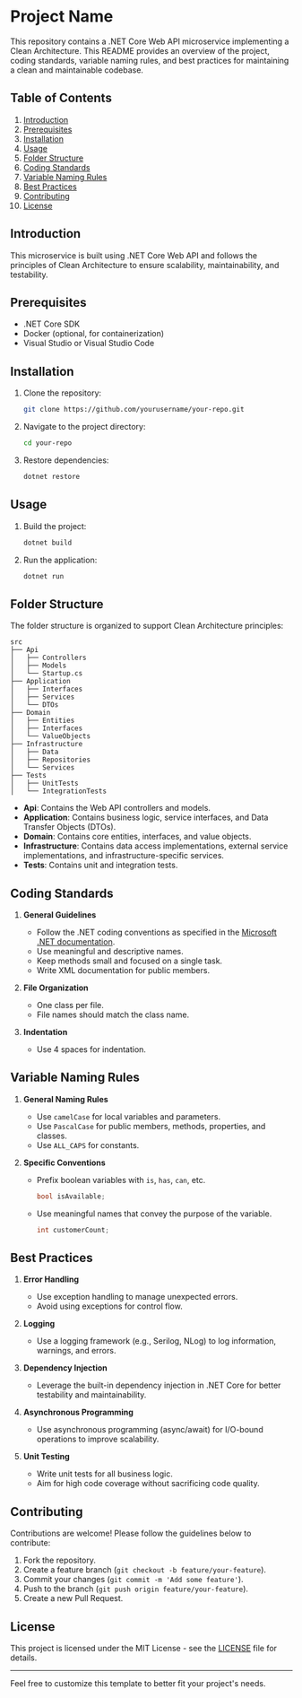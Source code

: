 # Project Name

This repository contains a .NET Core Web API microservice implementing a Clean Architecture. This README provides an overview of the project, coding standards, variable naming rules, and best practices for maintaining a clean and maintainable codebase.

## Table of Contents

1. [Introduction](#introduction)
2. [Prerequisites](#prerequisites)
3. [Installation](#installation)
4. [Usage](#usage)
5. [Folder Structure](#folder-structure)
6. [Coding Standards](#coding-standards)
7. [Variable Naming Rules](#variable-naming-rules)
8. [Best Practices](#best-practices)
9. [Contributing](#contributing)
10. [License](#license)

## Introduction

This microservice is built using .NET Core Web API and follows the principles of Clean Architecture to ensure scalability, maintainability, and testability. 

## Prerequisites

- .NET Core SDK
- Docker (optional, for containerization)
- Visual Studio or Visual Studio Code

## Installation

1. Clone the repository:
   ```sh
   git clone https://github.com/yourusername/your-repo.git
   ```
2. Navigate to the project directory:
   ```sh
   cd your-repo
   ```
3. Restore dependencies:
   ```sh
   dotnet restore
   ```

## Usage

1. Build the project:
   ```sh
   dotnet build
   ```
2. Run the application:
   ```sh
   dotnet run
   ```

## Folder Structure

The folder structure is organized to support Clean Architecture principles:

```
src
├── Api
│   ├── Controllers
│   ├── Models
│   └── Startup.cs
├── Application
│   ├── Interfaces
│   ├── Services
│   └── DTOs
├── Domain
│   ├── Entities
│   ├── Interfaces
│   └── ValueObjects
├── Infrastructure
│   ├── Data
│   ├── Repositories
│   └── Services
├── Tests
│   ├── UnitTests
│   └── IntegrationTests
```

- **Api**: Contains the Web API controllers and models.
- **Application**: Contains business logic, service interfaces, and Data Transfer Objects (DTOs).
- **Domain**: Contains core entities, interfaces, and value objects.
- **Infrastructure**: Contains data access implementations, external service implementations, and infrastructure-specific services.
- **Tests**: Contains unit and integration tests.

## Coding Standards

1. **General Guidelines**
   - Follow the .NET coding conventions as specified in the [Microsoft .NET documentation](https://docs.microsoft.com/en-us/dotnet/csharp/programming-guide/inside-a-program/coding-conventions).
   - Use meaningful and descriptive names.
   - Keep methods small and focused on a single task.
   - Write XML documentation for public members.

2. **File Organization**
   - One class per file.
   - File names should match the class name.

3. **Indentation**
   - Use 4 spaces for indentation.

## Variable Naming Rules

1. **General Naming Rules**
   - Use `camelCase` for local variables and parameters.
   - Use `PascalCase` for public members, methods, properties, and classes.
   - Use `ALL_CAPS` for constants.

2. **Specific Conventions**
   - Prefix boolean variables with `is`, `has`, `can`, etc.
     ```csharp
     bool isAvailable;
     ```
   - Use meaningful names that convey the purpose of the variable.
     ```csharp
     int customerCount;
     ```

## Best Practices

1. **Error Handling**
   - Use exception handling to manage unexpected errors.
   - Avoid using exceptions for control flow.

2. **Logging**
   - Use a logging framework (e.g., Serilog, NLog) to log information, warnings, and errors.

3. **Dependency Injection**
   - Leverage the built-in dependency injection in .NET Core for better testability and maintainability.

4. **Asynchronous Programming**
   - Use asynchronous programming (async/await) for I/O-bound operations to improve scalability.

5. **Unit Testing**
   - Write unit tests for all business logic.
   - Aim for high code coverage without sacrificing code quality.

## Contributing

Contributions are welcome! Please follow the guidelines below to contribute:

1. Fork the repository.
2. Create a feature branch (`git checkout -b feature/your-feature`).
3. Commit your changes (`git commit -m 'Add some feature'`).
4. Push to the branch (`git push origin feature/your-feature`).
5. Create a new Pull Request.

## License

This project is licensed under the MIT License - see the [LICENSE](LICENSE) file for details.

---

Feel free to customize this template to better fit your project's needs.
